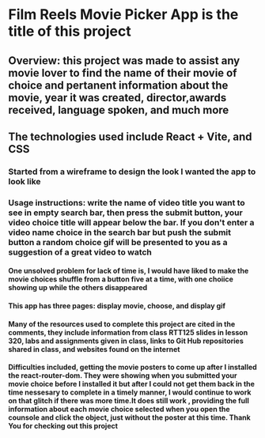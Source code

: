 # Film Reels Movie Picker App is the title of this project
## Overview: this project was made to assist any movie lover to find the name of their movie of choice and pertanent information about the movie, year it was created, director,awards received, language spoken, and much more
## The technologies used include React + Vite, and CSS
### Started from a wireframe to design the look I wanted the app to look like
### Usage instructions: write the name of video title you want to see in empty search bar, then press the submit button, your video choice title will appear below the bar. If you don't enter a video name choice in the search bar but push the submit button a random choice gif will be presented to you as a suggestion of a great video to watch
#### One unsolved problem for lack of time is, I would have liked to make the movie choices shuffle from a button five at a time, with one choiice showing up while the others disappeared
#### This app has three pages: display movie, choose, and display gif
#### Many of the resources used to complete this project are cited in the comments, they include information from class RTT125 slides in lesson 320, labs and assignments given in class, links to Git Hub repositories shared in class, and websites found on the internet
#### Difficulties included, getting the movie posters to come up after I installed the react-router-dom. They were showing when you submitted your movie choice before I installed it but after I could not get them back in the time nessesary to complete in a timely manner, I would continue to work on that glitch if there was more time.It does still work , providing the full information about each movie choice selected when you open the counsole and click the object, just without the poster at this time. Thank You for checking out this project